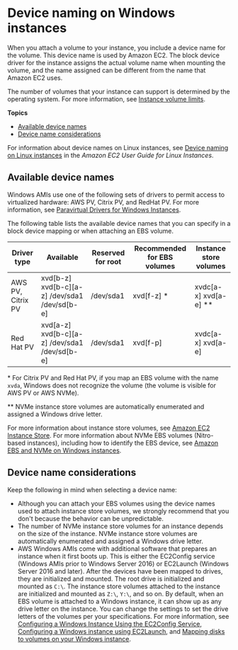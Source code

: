 # Device naming on Windows instances<a name="device_naming"></a>

When you attach a volume to your instance, you include a device name for the volume\. This device name is used by Amazon EC2\. The block device driver for the instance assigns the actual volume name when mounting the volume, and the name assigned can be different from the name that Amazon EC2 uses\.

The number of volumes that your instance can support is determined by the operating system\. For more information, see [Instance volume limits](volume_limits.md)\.

**Topics**
+ [Available device names](#available-ec2-device-names)
+ [Device name considerations](#device-name-limits)

For information about device names on Linux instances, see [Device naming on Linux instances](https://docs.aws.amazon.com/AWSEC2/latest/UserGuide/device_naming.html) in the *Amazon EC2 User Guide for Linux Instances*\.

## Available device names<a name="available-ec2-device-names"></a>

Windows AMIs use one of the following sets of drivers to permit access to virtualized hardware: AWS PV, Citrix PV, and RedHat PV\. For more information, see [Paravirtual Drivers for Windows Instances](xen-drivers-overview.md)\.

The following table lists the available device names that you can specify in a block device mapping or when attaching an EBS volume\.


| Driver type | Available | Reserved for root | Recommended for EBS volumes | Instance store volumes | 
| --- | --- | --- | --- | --- | 
|  AWS PV, Citrix PV  |  xvd\[b\-z\] xvd\[b\-c\]\[a\-z\] /dev/sda1 /dev/sd\[b\-e\]  |  /dev/sda1  |  xvd\[f\-z\] \*  |  xvdc\[a\-x\]  xvd\[a\-e\] \*\*  | 
|  Red Hat PV  |  xvd\[a\-z\] xvd\[b\-c\]\[a\-z\] /dev/sda1 /dev/sd\[b\-e\]  |  /dev/sda1  |  xvd\[f\-p\]  |  xvdc\[a\-x\]  xvd\[a\-e\]  | 

\* For Citrix PV and Red Hat PV, if you map an EBS volume with the name `xvda`, Windows does not recognize the volume \(the volume is visible for AWS PV or AWS NVMe\)\.

\*\* NVMe instance store volumes are automatically enumerated and assigned a Windows drive letter\.

For more information about instance store volumes, see [Amazon EC2 Instance Store](InstanceStorage.md)\. For more information about NVMe EBS volumes \(Nitro\-based instances\), including how to identify the EBS device, see [Amazon EBS and NVMe on Windows instances](nvme-ebs-volumes.md)\.

## Device name considerations<a name="device-name-limits"></a>

Keep the following in mind when selecting a device name:
+ Although you can attach your EBS volumes using the device names used to attach instance store volumes, we strongly recommend that you don't because the behavior can be unpredictable\.
+ The number of NVMe instance store volumes for an instance depends on the size of the instance\. NVMe instance store volumes are automatically enumerated and assigned a Windows drive letter\.
+ AWS Windows AMIs come with additional software that prepares an instance when it first boots up\. This is either the EC2Config service \(Windows AMIs prior to Windows Server 2016\) or EC2Launch \(Windows Server 2016 and later\)\. After the devices have been mapped to drives, they are initialized and mounted\. The root drive is initialized and mounted as `C:\`\. The instance store volumes attached to the instance are initialized and mounted as `Z:\`, `Y:\`, and so on\. By default, when an EBS volume is attached to a Windows instance, it can show up as any drive letter on the instance\. You can change the settings to set the drive letters of the volumes per your specifications\. For more information, see [Configuring a Windows Instance Using the EC2Config Service](ec2config-service.md), [Configuring a Windows instance using EC2Launch](ec2launch.md), and [Mapping disks to volumes on your Windows instance](ec2-windows-volumes.md)\.
